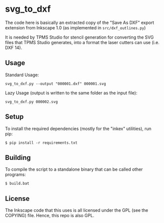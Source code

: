 svg_to_dxf
==========

The code here is basically an extracted copy of the "Save As DXF" export extension from Inkscape 1.0
(as implemented in `src/dxf_outlines.py`)

It is needed by TPMS Studio for stencil generation for converting the SVG files that TPMS Studio generates, into a format the laser cutters can use (i.e. DXF 14).


## Usage

Standard Usage:
```
svg_to_dxf.py --output "000001.dxf" 000001.svg
```

Lazy Usage (output is written to the same folder as the input file):
```
svg_to_dxf.py 000002.svg
```

## Setup

To install the required dependencies (mostly for the "inkex" utilities),
run pip:

```
$ pip install -r requirements.txt
```

## Building

To compile the script to a standalone binary that can be called other programs:
```
$ build.bat
```


## License

The Inkscape code that this uses is all licensed under the GPL (see the COPYING) file.
Hence, this repo is also GPL.


